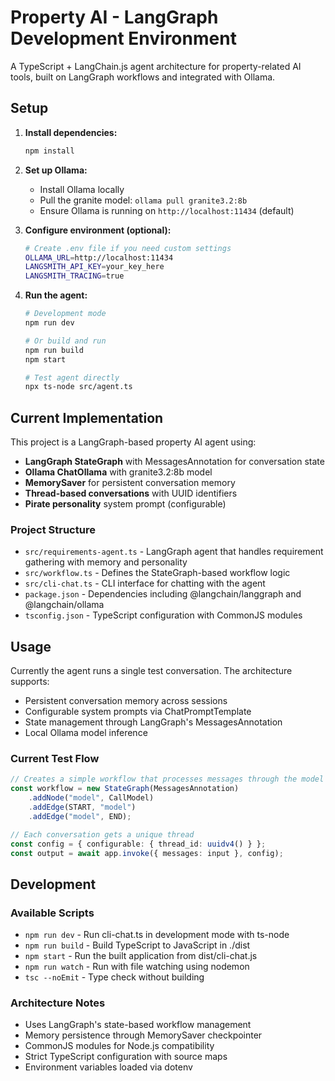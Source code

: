 # Property AI - LangGraph Development Environment

A TypeScript + LangChain.js agent architecture for property-related AI tools, built on LangGraph workflows and integrated with Ollama.

## Setup

1. **Install dependencies:**
   ```bash
   npm install
   ```

2. **Set up Ollama:**
   - Install Ollama locally
   - Pull the granite model: `ollama pull granite3.2:8b`
   - Ensure Ollama is running on `http://localhost:11434` (default)

3. **Configure environment (optional):**
   ```bash
   # Create .env file if you need custom settings
   OLLAMA_URL=http://localhost:11434
   LANGSMITH_API_KEY=your_key_here
   LANGSMITH_TRACING=true
   ```

4. **Run the agent:**
   ```bash
   # Development mode
   npm run dev
   
   # Or build and run
   npm run build
   npm start
   
   # Test agent directly
   npx ts-node src/agent.ts
   ```

## Current Implementation

This project is a LangGraph-based property AI agent using:
- **LangGraph StateGraph** with MessagesAnnotation for conversation state
- **Ollama ChatOllama** with granite3.2:8b model
- **MemorySaver** for persistent conversation memory
- **Thread-based conversations** with UUID identifiers
- **Pirate personality** system prompt (configurable)

### Project Structure

- `src/requirements-agent.ts` - LangGraph agent that handles requirement gathering with memory and personality
- `src/workflow.ts` - Defines the StateGraph-based workflow logic
- `src/cli-chat.ts` - CLI interface for chatting with the agent
- `package.json` - Dependencies including @langchain/langgraph and @langchain/ollama
- `tsconfig.json` - TypeScript configuration with CommonJS modules

## Usage

Currently the agent runs a single test conversation. The architecture supports:
- Persistent conversation memory across sessions
- Configurable system prompts via ChatPromptTemplate
- State management through LangGraph's MessagesAnnotation
- Local Ollama model inference

### Current Test Flow
```typescript
// Creates a simple workflow that processes messages through the model
const workflow = new StateGraph(MessagesAnnotation)
    .addNode("model", CallModel)
    .addEdge(START, "model")
    .addEdge("model", END);

// Each conversation gets a unique thread
const config = { configurable: { thread_id: uuidv4() } };
const output = await app.invoke({ messages: input }, config);
```

## Development

### Available Scripts

- `npm run dev` - Run cli-chat.ts in development mode with ts-node
- `npm run build` - Build TypeScript to JavaScript in ./dist
- `npm start` - Run the built application from dist/cli-chat.js
- `npm run watch` - Run with file watching using nodemon
- `tsc --noEmit` - Type check without building

### Architecture Notes

- Uses LangGraph's state-based workflow management
- Memory persistence through MemorySaver checkpointer
- CommonJS modules for Node.js compatibility
- Strict TypeScript configuration with source maps
- Environment variables loaded via dotenv